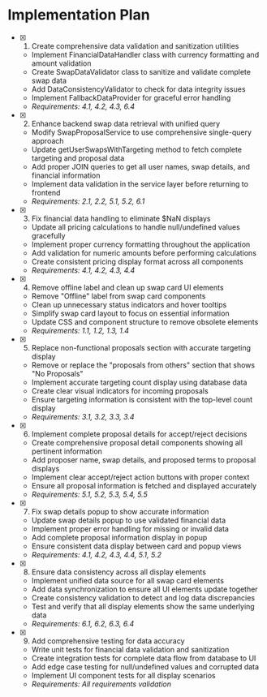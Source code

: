 # Implementation Plan

- [x] 1. Create comprehensive data validation and sanitization utilities





  - Implement FinancialDataHandler class with currency formatting and amount validation
  - Create SwapDataValidator class to sanitize and validate complete swap data
  - Add DataConsistencyValidator to check for data integrity issues
  - Implement FallbackDataProvider for graceful error handling
  - _Requirements: 4.1, 4.2, 4.3, 6.4_

- [x] 2. Enhance backend swap data retrieval with unified query





  - Modify SwapProposalService to use comprehensive single-query approach
  - Update getUserSwapsWithTargeting method to fetch complete targeting and proposal data
  - Add proper JOIN queries to get all user names, swap details, and financial information
  - Implement data validation in the service layer before returning to frontend
  - _Requirements: 2.1, 2.2, 5.1, 5.2, 6.1_

- [x] 3. Fix financial data handling to eliminate $NaN displays





  - Update all pricing calculations to handle null/undefined values gracefully
  - Implement proper currency formatting throughout the application
  - Add validation for numeric amounts before performing calculations
  - Create consistent pricing display format across all components
  - _Requirements: 4.1, 4.2, 4.3, 4.4_

- [x] 4. Remove offline label and clean up swap card UI elements




  - Remove "Offline" label from swap card components
  - Clean up unnecessary status indicators and hover tooltips
  - Simplify swap card layout to focus on essential information
  - Update CSS and component structure to remove obsolete elements
  - _Requirements: 1.1, 1.2, 1.3, 1.4_

- [x] 5. Replace non-functional proposals section with accurate targeting display





  - Remove or replace the "proposals from others" section that shows "No Proposals"
  - Implement accurate targeting count display using database data
  - Create clear visual indicators for incoming proposals
  - Ensure targeting information is consistent with the top-level count display
  - _Requirements: 3.1, 3.2, 3.3, 3.4_

- [x] 6. Implement complete proposal details for accept/reject decisions








  - Create comprehensive proposal detail components showing all pertinent information
  - Add proposer name, swap details, and proposed terms to proposal displays
  - Implement clear accept/reject action buttons with proper context
  - Ensure all proposal information is fetched and displayed accurately
  - _Requirements: 5.1, 5.2, 5.3, 5.4, 5.5_

- [x] 7. Fix swap details popup to show accurate information





  - Update swap details popup to use validated financial data
  - Implement proper error handling for missing or invalid data
  - Add complete proposal information display in popup
  - Ensure consistent data display between card and popup views
  - _Requirements: 4.1, 4.2, 4.3, 4.4, 5.1, 5.2_

- [x] 8. Ensure data consistency across all display elements





  - Implement unified data source for all swap card elements
  - Add data synchronization to ensure all UI elements update together
  - Create consistency validation to detect and log data discrepancies
  - Test and verify that all display elements show the same underlying data
  - _Requirements: 6.1, 6.2, 6.3, 6.4_

- [x] 9. Add comprehensive testing for data accuracy












  - Write unit tests for financial data validation and sanitization
  - Create integration tests for complete data flow from database to UI
  - Add edge case testing for null/undefined values and corrupted data
  - Implement UI component tests for all display scenarios
  - _Requirements: All requirements validation_